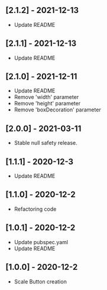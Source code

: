## [2.1.2] - 2021-12-13

* Update README


## [2.1.1] - 2021-12-13

* Update README


## [2.1.0] - 2021-12-11

* Update README
* Remove 'width' parameter
* Remove 'height' parameter
* Remove 'boxDecoration' parameter


## [2.0.0] - 2021-03-11

* Stable null safety release.


## [1.1.1] - 2020-12-3

* Update README



## [1.1.0] - 2020-12-2

* Refactoring code


## [1.0.1] - 2020-12-2

* Update pubspec.yaml
* Update README

## [1.0.0] - 2020-12-2

* Scale Button creation

